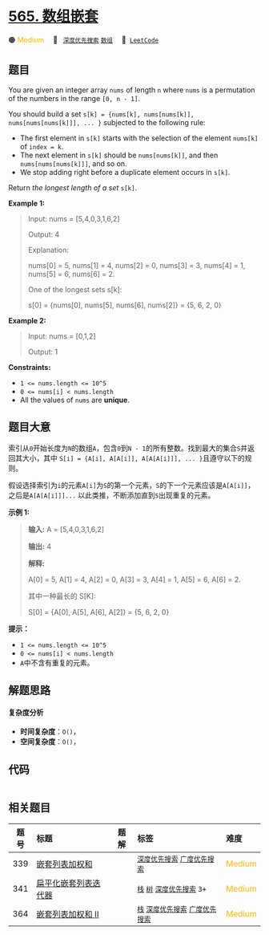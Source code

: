 # [565. 数组嵌套](https://leetcode.com/problems/array-nesting)

🟠 <font color=#ffb800>Medium</font>&emsp; 🔖&ensp; [`深度优先搜索`](/tag/depth-first-search.md) [`数组`](/tag/array.md)&emsp; 🔗&ensp;[`LeetCode`](https://leetcode.com/problems/array-nesting)

## 题目

You are given an integer array `nums` of length `n` where `nums` is a
permutation of the numbers in the range `[0, n - 1]`.

You should build a set `s[k] = {nums[k], nums[nums[k]], nums[nums[nums[k]]],
... }` subjected to the following rule:

  * The first element in `s[k]` starts with the selection of the element `nums[k]` of `index = k`.
  * The next element in `s[k]` should be `nums[nums[k]]`, and then `nums[nums[nums[k]]]`, and so on.
  * We stop adding right before a duplicate element occurs in `s[k]`.

Return _the longest length of a set_ `s[k]`.



**Example 1:**

> Input: nums = [5,4,0,3,1,6,2]
> 
> Output: 4
> 
> Explanation: 
> 
> nums[0] = 5, nums[1] = 4, nums[2] = 0, nums[3] = 3, nums[4] = 1, nums[5] = 6, nums[6] = 2.
> 
> One of the longest sets s[k]:
> 
> s[0] = {nums[0], nums[5], nums[6], nums[2]} = {5, 6, 2, 0}

**Example 2:**

> Input: nums = [0,1,2]
> 
> Output: 1

**Constraints:**

  * `1 <= nums.length <= 10^5`
  * `0 <= nums[i] < nums.length`
  * All the values of `nums` are **unique**.


## 题目大意

索引从`0`开始长度为`N`的数组`A`，包含`0`到`N - 1`的所有整数。找到最大的集合`S`并返回其大小，其中 `S[i] = {A[i],
A[A[i]], A[A[A[i]]], ... }`且遵守以下的规则。

假设选择索引为`i`的元素`A[i]`为`S`的第一个元素，`S`的下一个元素应该是`A[A[i]]`，之后是`A[A[A[i]]]...`
以此类推，不断添加直到`S`出现重复的元素。



**示例  1:**

> 
> 
> 
> 
> 
> **输入:** A = [5,4,0,3,1,6,2]
> 
> **输出:** 4
> 
> **解释:** 
> 
> A[0] = 5, A[1] = 4, A[2] = 0, A[3] = 3, A[4] = 1, A[5] = 6, A[6] = 2.
> 
> 
> 
> 其中一种最长的 S[K]:
> 
> S[0] = {A[0], A[5], A[6], A[2]} = {5, 6, 2, 0}
> 
> 



**提示：**

  * `1 <= nums.length <= 10^5`
  * `0 <= nums[i] < nums.length`
  * `A`中不含有重复的元素。


## 解题思路

#### 复杂度分析

- **时间复杂度**：`O()`，
- **空间复杂度**：`O()`，

## 代码

```javascript

```

## 相关题目

<!-- prettier-ignore -->
| 题号 | 标题 | 题解 | 标签 | 难度 |
| :------: | :------ | :------: | :------ | :------ |
| 339 | [嵌套列表加权和](https://leetcode.com/problems/nested-list-weight-sum) |  |  [`深度优先搜索`](/tag/depth-first-search.md) [`广度优先搜索`](/tag/breadth-first-search.md) | <font color=#ffb800>Medium</font> |
| 341 | [扁平化嵌套列表迭代器](https://leetcode.com/problems/flatten-nested-list-iterator) |  |  [`栈`](/tag/stack.md) [`树`](/tag/tree.md) [`深度优先搜索`](/tag/depth-first-search.md) `3+` | <font color=#ffb800>Medium</font> |
| 364 | [嵌套列表加权和 II](https://leetcode.com/problems/nested-list-weight-sum-ii) |  |  [`栈`](/tag/stack.md) [`深度优先搜索`](/tag/depth-first-search.md) [`广度优先搜索`](/tag/breadth-first-search.md) | <font color=#ffb800>Medium</font> |